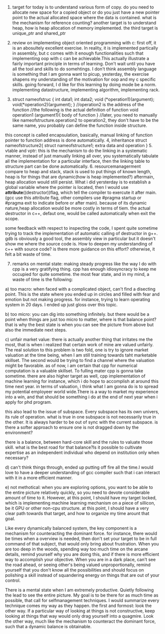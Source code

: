 1. target for today is to understand various form of copy. do you need to allocate new space for a copied object or do you just have a new pointer point to the actual allocated space where the data is contained. what is the mechanism for reference counting?
another target is to understand heap, how is heap allocation of memory implemented. 
the third target is unique_ptr and shared_ptr

2. review on implementing object oriented programming with c:
first off, it is an abosultely excellent exercise. In reality, it is implemented partically in assembly, but c comes with it enough functionalities such that implementing oop with c can be achievable.This actually illustrate a fairly important principle in terms of learning. Don't wait until you have all the tool and skills to do somehtings. I don't think assembly language is something that I am gonna want to picup, yesterday, the exercise shapens my understanding of the
motivation for oop and my c specific skills. going forward, I
d like for this learning by doing mode be a norm. implementing datastructure, implementing algorithm, implementing rack.
3. struct nameofstruc {
    int data1;
    int data2;
    void (*operation1)(argument);
    void(*operation2)(argument);
}
//operation2 is the address of the function
//the following is the actual definition of function
void operation1 (argument1){
body of function
}
//later, you need to manually like nameofstructure.operation2 to operation2, they don't have to be the same name, you probably can define the function inside structure.

this concept is called encapsulation, basically, manual linking of function pointer to function address is done automatically.
4, inheritance
struct nameofstructure2{
struct nameofstructure1;
extra data and operation
}
5. vtable and vptr: this is the mechanism to do the linking in a systematic manner, instead of just manually linking all over, you systematically tabulate all the implementation for a particular interface, then the linking table to structure part can be done automatically.
6. resourcemanagerment
compare to heap and stack, stack is used to put things of known length, heap is for things that are dynamic(how is heap implemented?) aftermain, heap allocation would still persist. What i did yersterday is to establish a global variable where the pointer is located, then I would use __attribute__((destructor))flag, which tell the compiler to exercute it after main. (gcc use this attribute flag, other compilers use #pragma startup or #pragma exit to indicate before or after main).
because of its dynamic nature,heap allocation would be more costly in terms of tiem.
the actual destructor in c++, defaut one, would be called automatically when exit the scope.

some feedback with respect to inspecting the code, I spent quite sometime trying to track the implementation of automatic calling of destructor in g++. gdb is obviously a good tool, the assembly view in particular but it doesn't show me where the source code is.
How to deepen my understanding of c++ with source code? is there more guidance on this effort? otherwise, it felt a bit waste of time.

7. remarks on mental state:
making steady progress like the way I do with cpp is a very gratifying thing. cpp has enough idiosyncracy to keep me occupied for quite sometime.
the most fear state, and in my mind, a waste of time is the following:

a) too macro: when faced with a complicated object, can't find a disecting point. This is the state where you ended up in circles and filled with fear and emotion but not making progress. for instance, trying to learn operating system in 20 days. I ended up just gloss over this topic.

b) too micro: you can dig into something infinitely. but there would be a point when things are just too micro to matter, where is that balance point?
that is why the best state is when you can see the picture from above but also the immediate next steps.

c) unfair market value: there is actually another thing that irritates me the most, that is when i realized that certain work of mine are valued unfairly. The real solution to this problem is two fold, one is try to ignore market valuation at the time being, when I am still training towards taht marketable skillset. The second would be trying to find a channel where the valuation might be favorable.
as of now, i am certain that cpp for numerical computation is a valuable skillset. To fulling mater cpp is gonna take sometime. there are also higher target as well, cpp implementation of machine learning for instance, which i do hope to accomplish at around this time next year.
in terms of valuation, i think what I am gonna do is to spread my potential employeer world wide.There is a way to market my experience into a win, and that should be something i do at the end of next year when i apply for phd program.

this also lead to the issue of subspace. Every subspace has its own univers, its rule of operation. what is true in one subspace is not necessarily true in the other. It is always harder to be out of sync with the current subspace. is there a softer approach to ensure one is not dragged down by the environment?

there is a balance, between hard-core skill and the rules to valuate those skill. what is the best road for that balance?Is it possible to cultivate expertise as an independent individual who depend on institution only when necessary?

d) can't think things through, ended up putting off fire all the time.I would love to have a deeper understanding of gcc compiler such that i can interact with it in a more efficient manner. 

e) not methotical: when you are exploring options, you want to be able to the entire picture relatively quickly, so you need to devote considerable amount of time to it. However, at this point, I should have my target locked, which is implementing machine learning mechanism on a piece of sillicon, be it GPU or other non-cpu structure. at this point, I should have a very clear path towards that target, and how to organize my time arount that goal.


Like every dynamically balanced system, the key component is a mechanism for counteracting the dominant force. for instance, there would be times when a overview is needed, then don't set your target to be in full command of that subject, that would only bring about frustration. When you are too deep in the woods, spending way too much time on the arcane details, remind yourself why you are doing this, and if there is more efficient way to accomplish your objective. When you are in a
dark place, can't see the road ahead, or seeing other's being valued unproportionally, remind yourself that you don't know all the possibilities and should focus on polishing a skill instead of squandering energy on things that are out of your control.

There is a mental state when I am extremely productive. Quietly following the lead to see the entire picture. My goal is to be there for as much time as possible, that call for selfmanagement techniques. I would summarize every technique comes my way as they happen.
the first and formost: look the other way. If a particular way of looking at things is not constructive, keep looking at things that way would only drag yourself into a quagmire. Look the other way, much like the mechanism to counteract the dominant force, such that a dynamic balance is obtainable.
